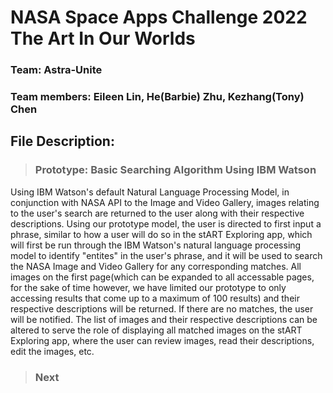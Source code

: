 # NASA Space Apps Challenge 2022 The Art In Our Worlds

### Team: Astra-Unite ###

### Team members: Eileen Lin, He(Barbie) Zhu, Kezhang(Tony) Chen ###


## File Description: ##

> ### Prototype: Basic Searching Algorithm Using IBM Watson ###

Using IBM Watson's default Natural Language Processing Model, in conjunction with NASA API to the Image and Video Gallery, images relating to the user's search are returned to the user along with their respective descriptions. Using our prototype model, the user is directed to first input a phrase, similar to how a user will do so in the stART Exploring app, which will first be run through the IBM Watson's natural language processing model to identify "entites" in the user's phrase, and it will be used to search the NASA Image and Video Gallery for any corresponding matches. All images on the first page(which can be expanded to all accessable pages, for the sake of time however, we have limited our prototype to only accessing results that come up to a maximum of 100 results) and their respective descriptions will be returned. If there are no matches, the user will be notified. The list of images and their respective descriptions can be altered to serve the role of displaying all matched images on the stART Exploring app, where the user can review images, read their descriptions, edit the images, etc.

> ### Next
